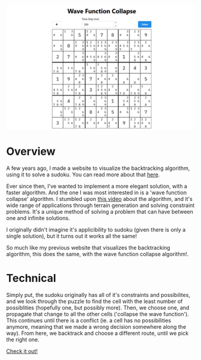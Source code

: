 ![](main.png)

# Overview

A few years ago, I made a website to visualize the backtracking algorithm, using it to solve a sudoku. You can read more about that [here](/projects/sudoku-visualizer).

Ever since then, I've wanted to implement a more elegant solution, with a faster algorithm. And the one I was most interested in is a 'wave function collapse' algorithm. I stumbled upon [this video](https://www.youtube.com/watch?v=2SuvO4Gi7uY) about the algorithm, and it's wide range of applications through terrain generation and solving constraint problems. It's a unique method of solving a problem that can have between one and infinite solutions.

I originally didn't imagine it's applicibility to sudoku (given there is only a single solution), but it turns out it works all the same!

So much like my previous website that visualizes the backtracking algorithm, this does the same, with the wave function collapse algorithm!.

# Technical

Simply put, the sudoku originally has all of it's constraints and possibilites, and we look through the puzzle to find the cell with the least number of possiblities (hopefully one, but possibly more). Then, we choose one, and propagate that change to all the other cells ('collapse the wave function'). This continues until there is a conflict (ie. a cell has no possibilities anymore, meaning that we made a wrong decision somewhere along the way). From here, we backtrack and choose a different route, until we pick the right one.

[Check it out!](https://owenmoogk.github.io/wave-function-collapse)